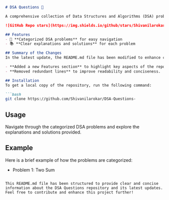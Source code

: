 ```markdown
# DSA Questions 🤖

A comprehensive collection of Data Structures and Algorithms (DSA) problems to help developers and learners practice and enhance their coding skills through a variety of algorithmic challenges.

![GitHub Repo stars](https://img.shields.io/github/stars/Shivanilarokar/DSA-Questions-) ![GitHub forks](https://img.shields.io/github/forks/Shivanilarokar/DSA-Questions-) ![GitHub issues](https://img.shields.io/github/issues/Shivanilarokar/DSA-Questions-)

## Features
- 🚀 **Categorized DSA problems** for easy navigation
- 📚 **Clear explanations and solutions** for each problem

## Summary of the Changes
In the latest update, the README.md file has been modified to enhance clarity and organization. The following changes were made:

- **Added a new Features section** to highlight key aspects of the repository.
- **Removed redundant lines** to improve readability and conciseness.

## Installation
To get a local copy of the repository, run the following command:

```bash
git clone https://github.com/Shivanilarokar/DSA-Questions-
```

## Usage
Navigate through the categorized DSA problems and explore the explanations and solutions provided.

## Example
Here is a brief example of how the problems are categorized:

- Problem 1: Two Sum
```

This README.md file has been structured to provide clear and concise information about the DSA Questions repository and its latest updates. Feel free to contribute and enhance this project further!
```